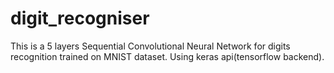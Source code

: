 # digit_recogniser
This is a 5 layers Sequential Convolutional Neural Network for digits recognition trained on MNIST dataset. Using keras api(tensorflow backend).
